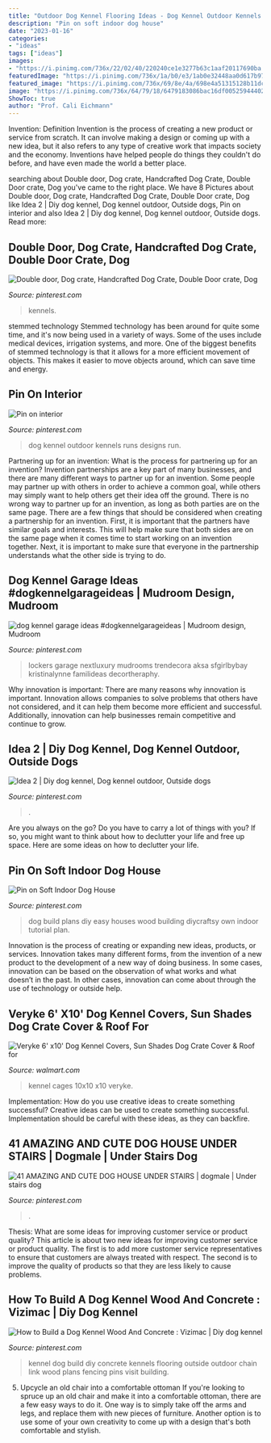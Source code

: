 ```yaml
---
title: "Outdoor Dog Kennel Flooring Ideas - Dog Kennel Outdoor Kennels Runs Designs Run"
description: "Pin on soft indoor dog house"
date: "2023-01-16"
categories:
- "ideas"
tags: ["ideas"]
images:
- "https://i.pinimg.com/736x/22/02/40/220240ce1e3277b63c1aaf20117690ba.jpg"
featuredImage: "https://i.pinimg.com/736x/1a/b0/e3/1ab0e32448aa0d617b97d5ccaf17a0f6.jpg"
featured_image: "https://i.pinimg.com/736x/69/8e/4a/698e4a51315128b11dc1d58b112cd75a.jpg"
image: "https://i.pinimg.com/736x/64/79/18/6479183086bac16df0052594440289b7.jpg"
ShowToc: true
author: "Prof. Cali Eichmann"
---
```



Invention: Definition
Invention is the process of creating a new product or service from scratch. It can involve making a design or coming up with a new idea, but it also refers to any type of creative work that impacts society and the economy. Inventions have helped people do things they couldn't do before, and have even made the world a better place.

	

		
searching about Double door, Dog crate, Handcrafted Dog Crate, Double Door crate, Dog you've came to the right place. We have 8 Pictures about Double door, Dog crate, Handcrafted Dog Crate, Double Door crate, Dog like Idea 2 | Diy dog kennel, Dog kennel outdoor, Outside dogs, Pin on interior and also Idea 2 | Diy dog kennel, Dog kennel outdoor, Outside dogs. Read more:
		
    
## Double Door, Dog Crate, Handcrafted Dog Crate, Double Door Crate, Dog

<img loading=lazy src="https://i.pinimg.com/736x/1a/b0/e3/1ab0e32448aa0d617b97d5ccaf17a0f6.jpg" onerror="this.onerror=null;this.src='https://tse4.mm.bing.net/th?id=OIP.5eWeThkM1U7lmXRyb9mE7gHaHa&amp;pid=15.1';" alt="Double door, Dog crate, Handcrafted Dog Crate, Double Door crate, Dog">

_Source: pinterest.com_

>kennels. 

	

stemmed technology
Stemmed technology has been around for quite some time, and it's now being used in a variety of ways. Some of the uses include medical devices, irrigation systems, and more. One of the biggest benefits of stemmed technology is that it allows for a more efficient movement of objects. This makes it easier to move objects around, which can save time and energy.

    
## Pin On Interior

<img loading=lazy src="https://i.pinimg.com/736x/22/02/40/220240ce1e3277b63c1aaf20117690ba.jpg" onerror="this.onerror=null;this.src='https://tse4.mm.bing.net/th?id=OIP.xYWWZIwssUcdr1b04E0wSQHaNK&amp;pid=15.1';" alt="Pin on interior">

_Source: pinterest.com_

>dog kennel outdoor kennels runs designs run. 

	

Partnering up for an invention: What is the process for partnering up for an invention?
Invention partnerships are a key part of many businesses, and there are many different ways to partner up for an invention. Some people may partner up with others in order to achieve a common goal, while others may simply want to help others get their idea off the ground. There is no wrong way to partner up for an invention, as long as both parties are on the same page.
There are a few things that should be considered when creating a partnership for an invention. First, it is important that the partners have similar goals and interests. This will help make sure that both sides are on the same page when it comes time to start working on an invention together. Next, it is important to make sure that everyone in the partnership understands what the other side is trying to do.

    
## Dog Kennel Garage Ideas #dogkennelgarageideas | Mudroom Design, Mudroom

<img loading=lazy src="https://i.pinimg.com/736x/6a/73/2a/6a732af24aa13d78f2762c7aaec9b570.jpg" onerror="this.onerror=null;this.src='https://tse4.mm.bing.net/th?id=OIP.zLlkevOV5Q98yG1sChX0dQHaJP&amp;pid=15.1';" alt="dog kennel garage ideas #dogkennelgarageideas | Mudroom design, Mudroom">

_Source: pinterest.com_

>lockers garage nextluxury mudrooms trendecora aksa sfgirlbybay kristinalynne familideas decortheraphy. 

	

Why innovation is important:
There are many reasons why innovation is important. Innovation allows companies to solve problems that others have not considered, and it can help them become more efficient and successful. Additionally, innovation can help businesses remain competitive and continue to grow.

    
## Idea 2 | Diy Dog Kennel, Dog Kennel Outdoor, Outside Dogs

<img loading=lazy src="https://i.pinimg.com/736x/69/8e/4a/698e4a51315128b11dc1d58b112cd75a.jpg" onerror="this.onerror=null;this.src='https://tse3.mm.bing.net/th?id=OIP.C5zlRYDZ3OWC_zFomSWZiQHaFh&amp;pid=15.1';" alt="Idea 2 | Diy dog kennel, Dog kennel outdoor, Outside dogs">

_Source: pinterest.com_

>. 

	

Are you always on the go? Do you have to carry a lot of things with you? If so, you might want to think about how to declutter your life and free up space. Here are some ideas on how to declutter your life.

    
## Pin On Soft Indoor Dog House

<img loading=lazy src="https://i.pinimg.com/736x/64/79/18/6479183086bac16df0052594440289b7.jpg" onerror="this.onerror=null;this.src='https://tse4.mm.bing.net/th?id=OIP.pALk-Z-sHnNTvnyRWsD5jwHaLU&amp;pid=15.1';" alt="Pin on Soft Indoor Dog House">

_Source: pinterest.com_

>dog build plans diy easy houses wood building diycraftsy own indoor tutorial plan. 

	

Innovation is the process of creating or expanding new ideas, products, or services. Innovation takes many different forms, from the invention of a new product to the development of a new way of doing business. In some cases, innovation can be based on the observation of what works and what doesn’t in the past. In other cases, innovation can come about through the use of technology or outside help.

    
## Veryke 6&#039; X10&#039; Dog Kennel Covers, Sun Shades Dog Crate Cover &amp; Roof For

<img loading=lazy src="https://i5.walmartimages.com/asr/3b00da26-a880-4ced-9a87-53dfd57fee49_1.275450920882678a2b5401944a949dfc.jpeg" onerror="this.onerror=null;this.src='https://tse4.mm.bing.net/th?id=OIP.OEUwtFwp2Gv7Tmzn_DhNkAHaHa&amp;pid=15.1';" alt="Veryke 6&#039; x10&#039; Dog Kennel Covers, Sun Shades Dog Crate Cover &amp; Roof for">

_Source: walmart.com_

>kennel cages 10x10 x10 veryke. 

	

Implementation: How do you use creative ideas to create something successful?
Creative ideas can be used to create something successful. Implementation should be careful with these ideas, as they can backfire.

    
## 41 AMAZING AND CUTE DOG HOUSE UNDER STAIRS | Dogmale | Under Stairs Dog

<img loading=lazy src="https://i.pinimg.com/originals/8f/a3/b2/8fa3b240a816c9ada400db3786fc626e.jpg" onerror="this.onerror=null;this.src='https://tse4.mm.bing.net/th?id=OIP.hPJEboF2Vd_oKK76fh2HxAHaLH&amp;pid=15.1';" alt="41 AMAZING AND CUTE DOG HOUSE UNDER STAIRS | dogmale | Under stairs dog">

_Source: pinterest.com_

>. 

	

Thesis: What are some ideas for improving customer service or product quality?
This article is about two new ideas for improving customer service or product quality. The first is to add more customer service representatives to ensure that customers are always treated with respect. The second is to improve the quality of products so that they are less likely to cause problems.

    
## How To Build A Dog Kennel Wood And Concrete : Vizimac | Diy Dog Kennel

<img loading=lazy src="https://i.pinimg.com/736x/53/5c/aa/535caae5af731eab30a605b4049bfbc4--chain-link-dog-kennel-akita-dog.jpg" onerror="this.onerror=null;this.src='https://tse2.mm.bing.net/th?id=OIP.GX8U_W94VkyYghp9uBTxawHaE8&amp;pid=15.1';" alt="How to Build a Dog Kennel Wood And Concrete : Vizimac | Diy dog kennel">

_Source: pinterest.com_

>kennel dog build diy concrete kennels flooring outside outdoor chain link wood plans fencing pins visit building. 

	

5. Upcycle an old chair into a comfortable ottoman
If you're looking to spruce up an old chair and make it into a comfortable ottoman, there are a few easy ways to do it. One way is to simply take off the arms and legs, and replace them with new pieces of furniture. Another option is to use some of your own creativity to come up with a design that's both comfortable and stylish.

